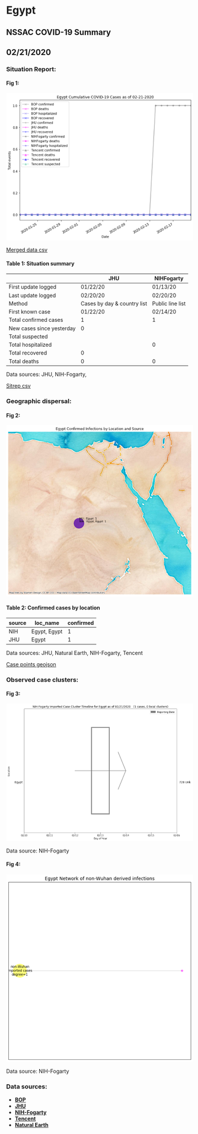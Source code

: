 # Egypt
## NSSAC COVID-19 Summary
## 02/21/2020



### Situation Report:
#### Fig 1:
![Egypt cases](../merged_histories/Egypt_merged_histories.png)

[Merged data csv](https://github.com/SchlittDataSci/SchlittDataSci.github.io/blob/master/data/tables/Egypt_merged_daily.csv)

#### Table 1: Situation summary


|                           | JHU                         | NIHFogarty       |
|---------------------------|-----------------------------|------------------|
| First update logged       | 01/22/20                    | 01/13/20         |
| Last update logged        | 02/20/20                    | 02/20/20         |
| Method                    | Cases by day & country list | Public line list |
| First known case          | 01/22/20                    | 02/14/20         |
| Total confirmed cases     | 1                           | 1                |
| New cases since yesterday | 0                           |                  |
| Total suspected           |                             |                  |
| Total hospitalized        |                             | 0                |
| Total recovered           | 0                           |                  |
| Total deaths              | 0                           | 0                |

Data sources: JHU, NIH-Fogarty, 


[Sitrep csv](https://github.com/SchlittDataSci/SchlittDataSci.github.io/blob/master/data/tables/Egypt_sitrep.csv)

### Geographic dispersal:
#### Fig 2:
![Egypt mapped](../case_locs/Egypt_case_locs.png)

#### Table 2: Confirmed cases by location


| source   | loc_name     |   confirmed |
|----------|--------------|-------------|
| NIH      | Egypt, Egypt |           1 |
| JHU      | Egypt        |           1 |

Data sources: JHU, Natural Earth, NIH-Fogarty, Tencent


[Case points geojson](https://github.com/SchlittDataSci/SchlittDataSci.github.io/blob/master/data/shapes/Egypt_case_locs.geojson)

### Observed case clusters:
#### Fig 3:
![Egypt cases](../cluster_analysis/Egypt_imported_cases_NIHFogarty.png)



Data source: NIH-Fogarty


#### Fig 4:
![Egypt network](../autochthonous_networks/Egypt_network.png)



Data source: NIH-Fogarty


### Data sources:
* **[BOP](https://github.com/beoutbreakprepared/nCoV2019)**
* **[JHU](https://github.com/CSSEGISandData/COVID-19)** 
* **[NIH-Fogarty](https://docs.google.com/spreadsheets/d/1jS24DjSPVWa4iuxuD4OAXrE3QeI8c9BC1hSlqr-NMiU/edit#gid=1187587451)** 
* **[Tencent](https://news.qq.com/zt2020/page/feiyan.htm)**
* **[Natural Earth](https://www.naturalearthdata.com/forums/forum/natural-earth-map-data/cultural-vectors/admin-1-states-provinces-and-their-boundaries/)**

<!-- Global site tag (gtag.js) - Google Analytics -->
<script async src="https://www.googletagmanager.com/gtag/js?id=UA-158816269-1"></script>
<script>
  window.dataLayer = window.dataLayer || [];
  function gtag(){dataLayer.push(arguments);}
  gtag('js', new Date());

  gtag('config', 'UA-158816269-1');
</script>